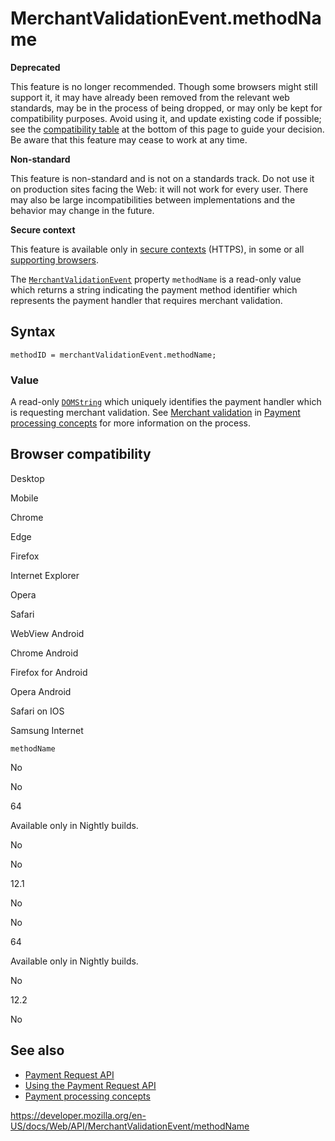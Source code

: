 MerchantValidationEvent.methodName
==================================

**Deprecated**

This feature is no longer recommended. Though some browsers might still support it, it may have already been removed from the relevant web standards, may be in the process of being dropped, or may only be kept for compatibility purposes. Avoid using it, and update existing code if possible; see the [compatibility table](#browser_compatibility) at the bottom of this page to guide your decision. Be aware that this feature may cease to work at any time.

**Non-standard**

This feature is non-standard and is not on a standards track. Do not use it on production sites facing the Web: it will not work for every user. There may also be large incompatibilities between implementations and the behavior may change in the future.

**Secure context**

This feature is available only in [secure contexts](https://developer.mozilla.org/en-US/docs/Web/Security/Secure_Contexts) (HTTPS), in some or all [supporting browsers](#browser_compatibility).

The [`MerchantValidationEvent`](../merchantvalidationevent) property `methodName` is a read-only value which returns a string indicating the payment method identifier which represents the payment handler that requires merchant validation.

Syntax
------

    methodID = merchantValidationEvent.methodName;

### Value

A read-only [`DOMString`](../domstring) which uniquely identifies the payment handler which is requesting merchant validation. See [Merchant validation](#) in [Payment processing concepts](../payment_request_api/concepts) for more information on the process.

Browser compatibility
---------------------

Desktop

Mobile

Chrome

Edge

Firefox

Internet Explorer

Opera

Safari

WebView Android

Chrome Android

Firefox for Android

Opera Android

Safari on IOS

Samsung Internet

`methodName`

No

No

64

Available only in Nightly builds.

No

No

12.1

No

No

64

Available only in Nightly builds.

No

12.2

No

See also
--------

-   [Payment Request API](../payment_request_api)
-   [Using the Payment Request API](../payment_request_api/using_the_payment_request_api)
-   [Payment processing concepts](../payment_request_api/concepts)

<a href="https://developer.mozilla.org/en-US/docs/Web/API/MerchantValidationEvent/methodName" class="_attribution-link">https://developer.mozilla.org/en-US/docs/Web/API/MerchantValidationEvent/methodName</a>
